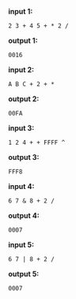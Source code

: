**input 1:**
```
2 3 + 4 5 + * 2 /
```
**output 1:**
```
0016
```

**input 2:**
```
A B C + 2 + * 
```
**output 2:**
```
00FA
```

**input 3:**
```
1 2 4 + + FFFF ^
```
**output 3:**
```
FFF8
```

**input 4:**
```
6 7 & 8 + 2 /
```
**output 4:**
```
0007
```

**input 5:**
```
6 7 | 8 + 2 /
```
**output 5:**
```
0007
```
